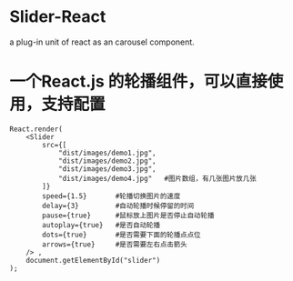 # Slider-React
a plug-in unit of react as an carousel component.
# 一个React.js 的轮播组件，可以直接使用，支持配置
```
React.render(
    <Slider
        src={[
            "dist/images/demo1.jpg",  
            "dist/images/demo2.jpg",
            "dist/images/demo3.jpg",
            "dist/images/demo4.jpg"   #图片数组，有几张图片放几张
        ]}
        speed={1.5}       #轮播切换图片的速度
        delay={3}         #自动轮播时候停留的时间
        pause={true}      #鼠标放上图片是否停止自动轮播
        autoplay={true}   #是否自动轮播
        dots={true}       #是否需要下面的轮播点点位
        arrows={true}     #是否需要左右点击箭头
    /> ,
    document.getElementById("slider")
);
```

